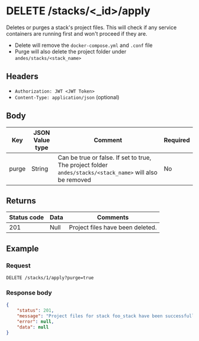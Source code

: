 # DELETE /stacks/<_id>/apply
Deletes or purges a stack's project files. This will check if any service containers are running first and won't proceed if they are.

* Delete will remove the `docker-compose.yml` and `.conf` file
* Purge will also delete the project folder under `andes/stacks/<stack_name>`

## Headers
* `Authorization: JWT <JWT Token>`
* `Content-Type: application/json` (optional)

## Body
Key | JSON Value type | Comment | Required
---|---|---|---
purge|String|Can be true or false. If set to true, The project folder `andes/stacks/<stack_name>` will also be removed|No

## Returns
Status code | Data | Comments 
---|---|---
201|Null|Project files have been deleted.

## Example
### Request
`DELETE /stacks/1/apply?purge=true`

### Response body
```json
{
    "status": 201,
    "message": "Project files for stack foo_stack have been successfully removed.",
    "error": null,
    "data": null
}
```